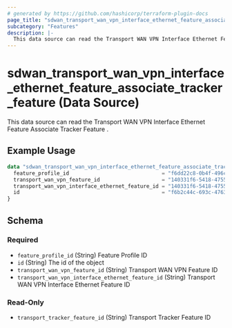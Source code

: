 ```yaml
---
# generated by https://github.com/hashicorp/terraform-plugin-docs
page_title: "sdwan_transport_wan_vpn_interface_ethernet_feature_associate_tracker_feature Data Source - terraform-provider-sdwan"
subcategory: "Features"
description: |-
  This data source can read the Transport WAN VPN Interface Ethernet Feature Associate Tracker Feature .
---
```


# sdwan_transport_wan_vpn_interface_ethernet_feature_associate_tracker_feature (Data Source)

This data source can read the Transport WAN VPN Interface Ethernet Feature Associate Tracker Feature .

## Example Usage

```terraform
data "sdwan_transport_wan_vpn_interface_ethernet_feature_associate_tracker_feature" "example" {
  feature_profile_id                              = "f6dd22c8-0b4f-496c-9a0b-6813d1f8b8ac"
  transport_wan_vpn_feature_id                    = "140331f6-5418-4755-a059-13c77eb96037"
  transport_wan_vpn_interface_ethernet_feature_id = "140331f6-5418-4755-a059-13c77eb96037"
  id                                              = "f6b2c44c-693c-4763-b010-895aa3d236bd"
}
```

<!-- schema generated by tfplugindocs -->
## Schema

### Required

- `feature_profile_id` (String) Feature Profile ID
- `id` (String) The id of the object
- `transport_wan_vpn_feature_id` (String) Transport WAN VPN Feature ID
- `transport_wan_vpn_interface_ethernet_feature_id` (String) Transport WAN VPN Interface Ethernet Feature ID

### Read-Only

- `transport_tracker_feature_id` (String) Transport Tracker Feature ID
